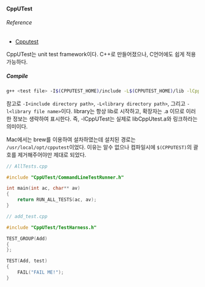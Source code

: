 #### CppUTest

###### Reference
 - [Cpputest](http://cpputest.github.io/)

CppUTest는 unit test framework이다. C++로 만들어졌으나, C언어에도 쉽게 적용가능하다.

##### Compile
```sh
g++ <test file> -I$(CPPUTEST_HOME)/include -L$(CPPUTEST_HOME)/lib -lCppUTest -lCppUTestExt
```
참고로 `-I<include directory path>`, `-L<library directory path>`, 그리고 `-l<library file name>`이다. library는 항상 lib로 시작하고, 확장자는 .a 이므로 이러한 정보는 생략하여 표시한다. 즉, -lCppUTest는 실제로 libCppUtest.a와 링크하라는 의미이다. 

Mac에서는 brew를 이용하여 설차하였는데 설치된 경로는 `/usr/local/opt/cpputest`이었다. 이유는 알수 없으나 컴파일시에 `$(CPPUTEST)`의 괄호를 제거해주어야만 제대로 되었다.

```C
// AllTests.cpp

#include "CppUTest/CommandLineTestRunner.h"

int main(int ac, char** av)
{
	return RUN_ALL_TESTS(ac, av);
}
```

```C
// add_test.cpp

#include "CppUTest/TestHarness.h"

TEST_GROUP(Add)
{
};

TEST(Add, test)
{
	FAIL("FAIL ME!");
}


```
